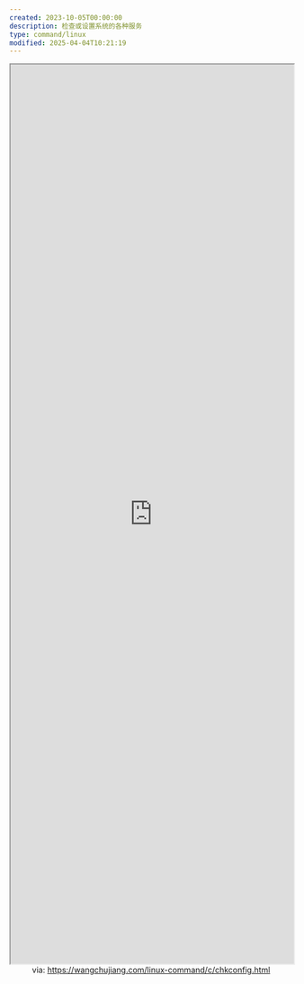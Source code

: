 ```yaml
---
created: 2023-10-05T00:00:00
description: 检查或设置系统的各种服务
type: command/linux
modified: 2025-04-04T10:21:19
---
```


<iframe src='https://wangchujiang.com/linux-command/c/chkconfig.html' style='height:40vh;width:100%' class='iframe-radius' allow='fullscreen'></iframe>
<center>via: <a href='https://wangchujiang.com/linux-command/c/chkconfig.html' target='_blank' class='external-link'>https://wangchujiang.com/linux-command/c/chkconfig.html</a></center>
